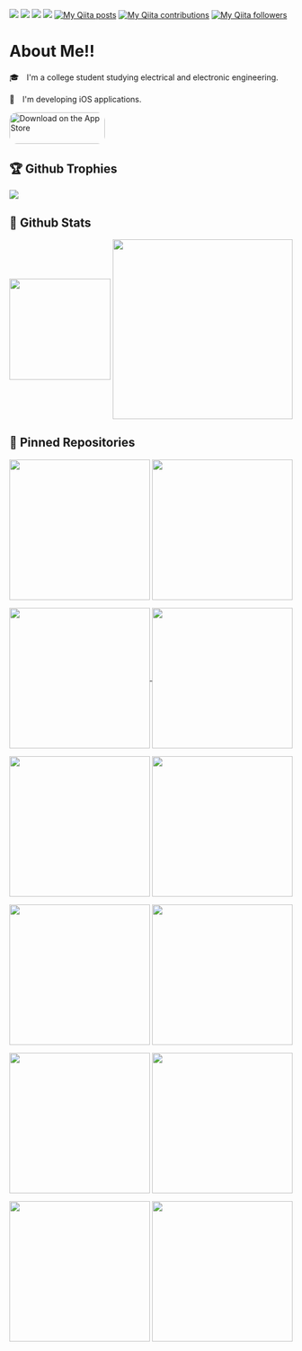 ![](https://komarev.com/ghpvc/?username=Ryu0118&color=blueviolet)
![](https://img.shields.io/github/followers/Ryu0118?style=social)
![](https://img.shields.io/github/stars/Ryu0118?style=social)
![](https://img.shields.io/twitter/follow/ryu_hu03?style=social)
[![My Qiita posts](https://qiita-badge.apiapi.app/s/Ryu0118/posts.svg)](http://qiita.com/Ryu0118)
[![My Qiita contributions](https://qiita-badge.apiapi.app/s/Ryu0118/contributions.svg)](http://qiita.com/Ryu0118)
[![My Qiita followers](https://qiita-badge.apiapi.app/s/Ryu0118/followers.svg)](http://qiita.com/Ryu0118)
# About Me!!
🎓　I'm a college student studying electrical and electronic engineering.

📱　I'm developing iOS applications.

<a href="https://apps.apple.com/us/app/study-analysis/id1588660635?itsct=apps_box_badge&amp;itscg=30200" style="display: inline-block; overflow: hidden; border-radius: 13px; width: 170px; height: 56.44px;"><img src="https://tools.applemediaservices.com/api/badges/download-on-the-app-store/black/ja-jp?size=250x83&amp;releaseDate=1636588800&amp;h=14686f5e6cca0a1d7adf5d55bda66cdc" alt="Download on the App Store" style="border-radius: 13px; width: 170px; height: 56.44px;"></a>

## 🏆 Github Trophies
![](https://github-profile-trophy.vercel.app/?username=Ryu0118&theme=algolia&no-frame=false&column=7&row=1&margin-w=6&no-bg=false)

## 🚀 Github Stats

<img align="center" height="180px" src="https://git-hub-readme-stats-clone-gpqp.vercel.app/api?username=Ryu0118&theme=outrun&show_icons=true&count_private=true" />
<img align="center" height="320px" src="https://github-contributor-stats.vercel.app/api?username=Ryu0118&limit=10&theme=outrun&combine_all_yearly_contributions=true&hide=B" />

## 📍 Pinned Repositories

<p align="leading"> 
  <a href="https://github.com/Ryu0118/swift-dependencies-macro"><img align="center" width="250px" src="https://github-readme-stats.vercel.app/api/pin?username=Ryu0118&repo=swift-dependencies-macro&theme=outrun" /></a>
  <a href="https://github.com/Ryu0118/MagicIB"><img align="center" width="250px" src="https://github-readme-stats.vercel.app/api/pin?username=Ryu0118&repo=MagicIB&theme=outrun"/></a>
</p>
<p align="leading"> 
  <a href="https://github.com/Ryu0118/XCContributeRank"><img align="center" width="250px" src="https://github-readme-stats.vercel.app/api/pin?username=Ryu0118&repo=XCContributeRank&theme=outrun" />
  <a href="https://github.com/Ryu0118/KeyPathIterable"><img align="center" width="250px" src="https://github-readme-stats.vercel.app/api/pin?username=Ryu0118&repo=KeyPathIterable&theme=outrun" /></a>
</p>
<p align="leading"> 
  <a href="https://github.com/Ryu0118/SRCircleProgress"><img align="center" width="250px" src="https://github-readme-stats.vercel.app/api/pin?username=Ryu0118&repo=SRCircleProgress&theme=outrun" /></a>
  <a href="https://github.com/Ryu0118/Sorter"><img align="center" width="250px" src="https://github-readme-stats.vercel.app/api/pin?username=Ryu0118&repo=Sorter&theme=outrun" /></a>
</p>
<p align="leading"> 
  <a href="https://github.com/Ryu0118/Pool"><img align="center" width="250px" src="https://github-readme-stats.vercel.app/api/pin?username=Ryu0118&repo=Pool&theme=outrun" /></a>
  <a href="https://github.com/Ryu0118/swift-composable-architecture-extras"><img align="center" width="250px" src="https://github-readme-stats.vercel.app/api/pin?username=Ryu0118&repo=swift-composable-architecture-extras&theme=outrun" /></a>
</p>
<p align="leading"> 
  <a href="https://github.com/Ryu0118/RemoteControl"><img align="center" width="250px" src="https://github-readme-stats.vercel.app/api/pin?username=Ryu0118&repo=RemoteControl&theme=outrun" /></a>
  <a href="https://github.com/Ryu0118/TouchSimulator-iOS14"><img align="center" width="250px" src="https://github-readme-stats.vercel.app/api/pin?username=Ryu0118&repo=TouchSimulator-iOS14&theme=outrun" /></a>
</p>
<p align="leading"> 
  <a href="https://github.com/Ryu0118/swift-composable-fullscreen-popup"><img align="center" width="250px" src="https://github-readme-stats.vercel.app/api/pin?username=Ryu0118&repo=swift-composable-fullscreen-popup&theme=outrun" /></a>
  <a href="https://github.com/Ryu0118/swift-date-macro"><img align="center" width="250px" src="https://github-readme-stats.vercel.app/api/pin?username=Ryu0118&repo=swift-date-macro&theme=outrun" /></a>
</p>
